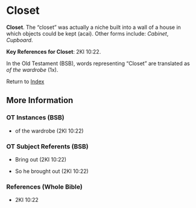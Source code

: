 # Closet
**Closet**. 
The “closet” was actually a niche built into a wall of a house in which objects could be kept (acai). 
Other forms include: 
*Cabinet*, *Cupboard*. 


**Key References for Closet**: 
2KI 10:22. 


In the Old Testament (BSB), words representing “Closet” are translated as 
*of the wardrobe* (1x). 




Return to [Index](00-Index.md)

## More Information

### OT Instances (BSB)

* of the wardrobe (2KI 10:22)



### OT Subject Referents (BSB)

* Bring out (2KI 10:22)

* So he brought out (2KI 10:22)



### References (Whole Bible)

* 2KI 10:22



